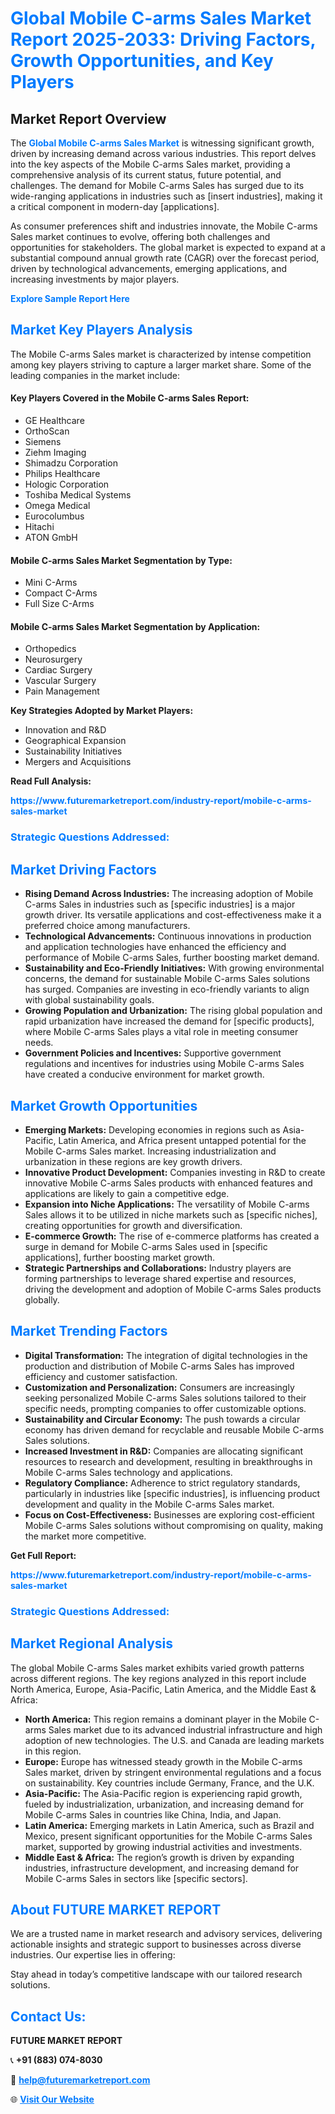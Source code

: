 <h1 style="color: #007BFF;">Global Mobile C-arms Sales Market Report 2025-2033: Driving Factors, Growth Opportunities, and Key Players</h1>

<section id="overview">
<h2>Market Report Overview</h2>
<p>The <a href="https://www.futuremarketreport.com/industry-report/mobile-c-arms-sales-market" style="color: #007BFF; text-decoration: none;"><strong>Global Mobile C-arms Sales Market</strong></a> is witnessing significant growth, driven by increasing demand across various industries. This report delves into the key aspects of the Mobile C-arms Sales market, providing a comprehensive analysis of its current status, future potential, and challenges. The demand for Mobile C-arms Sales has surged due to its wide-ranging applications in industries such as [insert industries], making it a critical component in modern-day [applications].</p>
<p>As consumer preferences shift and industries innovate, the Mobile C-arms Sales market continues to evolve, offering both challenges and opportunities for stakeholders. The global market is expected to expand at a substantial compound annual growth rate (CAGR) over the forecast period, driven by technological advancements, emerging applications, and increasing investments by major players.</p>
</section>

<section id="overview">
<p><a href="https://www.futuremarketreport.com/request-sample/reportId=104594" style="color: #007BFF; text-decoration: none;"><strong>Explore Sample Report Here</strong></a></p>
</section>

<section id="key-players">
<h2 style="color: #007BFF;">Market Key Players Analysis</h2>
<p>The Mobile C-arms Sales market is characterized by intense competition among key players striving to capture a larger market share. Some of the leading companies in the market include:</p>
<h4>Key Players Covered in the Mobile C-arms Sales Report:</h4>
<ul><li>GE Healthcare</li><li>OrthoScan</li><li>Siemens</li><li>Ziehm Imaging</li><li>Shimadzu Corporation</li><li>Philips Healthcare</li><li>Hologic Corporation</li><li>Toshiba Medical Systems</li><li>Omega Medical</li><li>Eurocolumbus</li><li>Hitachi</li><li>ATON GmbH</li></ul>
<h4>Mobile C-arms Sales Market Segmentation by Type:</h4>
<ul><li>Mini C-Arms</li><li>Compact C-Arms</li><li>Full Size C-Arms</li></ul>

<h4>Mobile C-arms Sales Market Segmentation by Application:</h4>
<ul><li>Orthopedics</li><li>Neurosurgery</li><li>Cardiac Surgery</li><li>Vascular Surgery</li><li>Pain Management</li></ul>
<p><strong>Key Strategies Adopted by Market Players:</strong></p>
<ul>
<li>Innovation and R&D</li>
<li>Geographical Expansion</li>
<li>Sustainability Initiatives</li>
<li>Mergers and Acquisitions</li>
</ul>
</section>

<section>
<p><strong>Read Full Analysis: </strong></p><a href="https://www.futuremarketreport.com/industry-report/mobile-c-arms-sales-market" style="color: #007BFF; text-decoration: none;"><strong>https://www.futuremarketreport.com/industry-report/mobile-c-arms-sales-market</strong></a>
<h3 style="color: #007BFF;">Strategic Questions Addressed:</h3>
</section>

<section id="driving-factors">
<h2 style="color: #007BFF;">Market Driving Factors</h2>
<ul>
<li><strong>Rising Demand Across Industries:</strong> The increasing adoption of Mobile C-arms Sales in industries such as [specific industries] is a major growth driver. Its versatile applications and cost-effectiveness make it a preferred choice among manufacturers.</li>
<li><strong>Technological Advancements:</strong> Continuous innovations in production and application technologies have enhanced the efficiency and performance of Mobile C-arms Sales, further boosting market demand.</li>
<li><strong>Sustainability and Eco-Friendly Initiatives:</strong> With growing environmental concerns, the demand for sustainable Mobile C-arms Sales solutions has surged. Companies are investing in eco-friendly variants to align with global sustainability goals.</li>
<li><strong>Growing Population and Urbanization:</strong> The rising global population and rapid urbanization have increased the demand for [specific products], where Mobile C-arms Sales plays a vital role in meeting consumer needs.</li>
<li><strong>Government Policies and Incentives:</strong> Supportive government regulations and incentives for industries using Mobile C-arms Sales have created a conducive environment for market growth.</li>
</ul>
</section>

<section id="growth-opportunities">
<h2 style="color: #007BFF;">Market Growth Opportunities</h2>
<ul>
<li><strong>Emerging Markets:</strong> Developing economies in regions such as Asia-Pacific, Latin America, and Africa present untapped potential for the Mobile C-arms Sales market. Increasing industrialization and urbanization in these regions are key growth drivers.</li>
<li><strong>Innovative Product Development:</strong> Companies investing in R&D to create innovative Mobile C-arms Sales products with enhanced features and applications are likely to gain a competitive edge.</li>
<li><strong>Expansion into Niche Applications:</strong> The versatility of Mobile C-arms Sales allows it to be utilized in niche markets such as [specific niches], creating opportunities for growth and diversification.</li>
<li><strong>E-commerce Growth:</strong> The rise of e-commerce platforms has created a surge in demand for Mobile C-arms Sales used in [specific applications], further boosting market growth.</li>
<li><strong>Strategic Partnerships and Collaborations:</strong> Industry players are forming partnerships to leverage shared expertise and resources, driving the development and adoption of Mobile C-arms Sales products globally.</li>
</ul>
</section>

<section id="trending-factors">
<h2 style="color: #007BFF;">Market Trending Factors</h2>
<ul>
<li><strong>Digital Transformation:</strong> The integration of digital technologies in the production and distribution of Mobile C-arms Sales has improved efficiency and customer satisfaction.</li>
<li><strong>Customization and Personalization:</strong> Consumers are increasingly seeking personalized Mobile C-arms Sales solutions tailored to their specific needs, prompting companies to offer customizable options.</li>
<li><strong>Sustainability and Circular Economy:</strong> The push towards a circular economy has driven demand for recyclable and reusable Mobile C-arms Sales solutions.</li>
<li><strong>Increased Investment in R&D:</strong> Companies are allocating significant resources to research and development, resulting in breakthroughs in Mobile C-arms Sales technology and applications.</li>
<li><strong>Regulatory Compliance:</strong> Adherence to strict regulatory standards, particularly in industries like [specific industries], is influencing product development and quality in the Mobile C-arms Sales market.</li>
<li><strong>Focus on Cost-Effectiveness:</strong> Businesses are exploring cost-efficient Mobile C-arms Sales solutions without compromising on quality, making the market more competitive.</li>
</ul>
</section>

<section>
<p><strong>Get Full Report: </strong></p><a href="https://www.futuremarketreport.com/industry-report/mobile-c-arms-sales-market" style="color: #007BFF; text-decoration: none;"><strong>https://www.futuremarketreport.com/industry-report/mobile-c-arms-sales-market</strong></a>
<h3 style="color: #007BFF;">Strategic Questions Addressed:</h3>
</section>


<section id="regional-analysis">
<h2 style="color: #007BFF;">Market Regional Analysis</h2>
<p>The global Mobile C-arms Sales market exhibits varied growth patterns across different regions. The key regions analyzed in this report include North America, Europe, Asia-Pacific, Latin America, and the Middle East & Africa:</p>
<ul>
<li><strong>North America:</strong> This region remains a dominant player in the Mobile C-arms Sales market due to its advanced industrial infrastructure and high adoption of new technologies. The U.S. and Canada are leading markets in this region.</li>
<li><strong>Europe:</strong> Europe has witnessed steady growth in the Mobile C-arms Sales market, driven by stringent environmental regulations and a focus on sustainability. Key countries include Germany, France, and the U.K.</li>
<li><strong>Asia-Pacific:</strong> The Asia-Pacific region is experiencing rapid growth, fueled by industrialization, urbanization, and increasing demand for Mobile C-arms Sales in countries like China, India, and Japan.</li>
<li><strong>Latin America:</strong> Emerging markets in Latin America, such as Brazil and Mexico, present significant opportunities for the Mobile C-arms Sales market, supported by growing industrial activities and investments.</li>
<li><strong>Middle East & Africa:</strong> The region’s growth is driven by expanding industries, infrastructure development, and increasing demand for Mobile C-arms Sales in sectors like [specific sectors].</li>
</ul>
</section>

<footer>
<h2 style="color: #007BFF;">About FUTURE MARKET REPORT</h2>
<p>We are a trusted name in market research and advisory services, delivering actionable insights and strategic support to businesses across diverse industries. Our expertise lies in offering:</p>

<p>Stay ahead in today’s competitive landscape with our tailored research solutions.</p>

<h2 style="color: #007BFF;">Contact Us:</h2>
<p><strong>FUTURE MARKET REPORT</strong></p>
<p>📞 <strong>+91 (883) 074-8030</strong></p>
<p>📧 <strong><a href="mailto:help@futuremarketreport.com" style="color: #007BFF;">help@futuremarketreport.com</a></strong></p>
<p>🌐 <strong><a href="https://www.futuremarketreport.com/" style="color: #007BFF;">Visit Our Website</a></strong></p>
</footer>